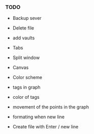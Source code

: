 ### TODO
- Backup sever
- Delete file
- add vaults
- Tabs
- Split window
- Canvas
- Color scheme

- tags in graph
- color of tags
- movement of the points in the graph

- formating when new line
- Create file with Enter / new line
